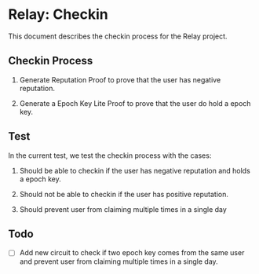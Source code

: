 # Relay: Checkin

This document describes the checkin process for the Relay project.

## Checkin Process

1. Generate Reputation Proof to prove that the user has negative reputation.

2. Generate a Epoch Key Lite Proof to prove that the user do hold a epoch key.  

## Test

In the current test, we test the checkin process with the cases:

1. Should be able to checkin if the user has negative reputation and holds a epoch key.

2. Should not be able to checkin if the user has positive reputation.

3. Should prevent user from claiming multiple times in a single day

## Todo

- [ ] Add new circuit to check if two epoch key comes from the same user and prevent user from claiming multiple times in a single day.
